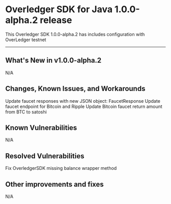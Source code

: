 # Overledger SDK for Java 1.0.0-alpha.2 release

This Overledger SDK 1.0.0-alpha.2 has includes configuration with OverLedger testnet

----------------------------------------

What's New in v1.0.0-alpha.2
------------------
N/A

Changes, Known Issues, and Workarounds
--------------------------------------
Update faucet responses with new JSON object: FaucetResponse
Update faucet endpoint for Bitcoin and Ripple
Update Bitcoin faucet return amount from BTC to satoshi


Known Vulnerabilities
---------------------
N/A

Resolved Vulnerabilities
------------------------
Fix OverledgerSDK missing balance wrapper method

Other improvements and fixes
----------------------------
N/A

